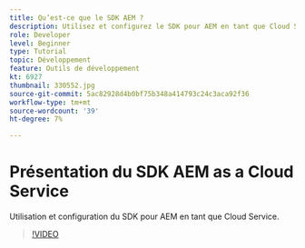 ```yaml
---
title: Qu’est-ce que le SDK AEM ?
description: Utilisez et configurez le SDK pour AEM en tant que Cloud Service.
role: Developer
level: Beginner
type: Tutorial
topic: Développement
feature: Outils de développement
kt: 6927
thumbnail: 330552.jpg
source-git-commit: 5ac82928d4b0bf75b348a414793c24c3aca92f36
workflow-type: tm+mt
source-wordcount: '39'
ht-degree: 7%

---
```



# Présentation du SDK AEM as a Cloud Service

Utilisation et configuration du SDK pour AEM en tant que Cloud Service.

>[!VIDEO](https://video.tv.adobe.com/v/330552/?quality=12&learn=on)